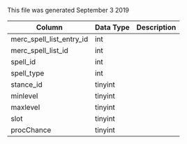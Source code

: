 This file was generated September 3 2019

| Column                   | Data Type | Description |
| ------------------------ | --------- | ----------- |
| merc_spell_list_entry_id | int       |             |
| merc_spell_list_id       | int       |             |
| spell_id                 | int       |             |
| spell_type               | int       |             |
| stance_id                | tinyint   |             |
| minlevel                 | tinyint   |             |
| maxlevel                 | tinyint   |             |
| slot                     | tinyint   |             |
| procChance               | tinyint   |             |